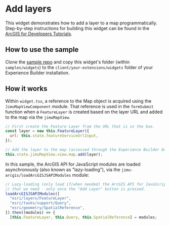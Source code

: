 # Add layers

This widget demonstrates how to add a layer to a map programmatically. Step-by-step instructions for building this widget can be found in the [ArcGIS for Developers Tutorials](https://developers.arcgis.com/labs/experiencebuilder/get-map-coordinates/).

## How to use the sample

Clone the [sample repo](https://github.com/esri/arcgis-experience-builder-sdk-resources) and copy this widget's folder (within `samples/widgets`) to the `client/your-extensions/widgets` folder of your Experience Builder installation.

## How it works

Within `widget.tsx`, a reference to the Map object is acquired using the `JimuMapViewComponent` module. That reference is used in the `formSubmit` function when a `FeatureLayer` is created based on the layer URL and added to the map via the `jimuMapView`.

```js
// First create the Feature Layer from the URL that is in the box.
const layer = new this.FeatureLayer({
  url: this.state.featureServiceUrlInput,
});

// Add the layer to the map (accessed through the Experience Builder Data Source)
this.state.jimuMapView.view.map.add(layer);
```

In this sample, the ArcGIS API for JavaScript modules are loaded asynchronously (also known as "lazy-loading"), via the `jimu-arcgis/loadArcGISJSAPIModules` module:

```js
// Lazy-loading (only load if/when needed) the ArcGIS API for JavaScript modules
// that we need - only once the "Add Layer" button is pressed.
loadArcGISJSAPIModules([
  "esri/layers/FeatureLayer",
  "esri/tasks/support/Query",
  "esri/geometry/SpatialReference",
]).then((modules) => {
  [this.FeatureLayer, this.Query, this.SpatialReference] = modules;
```
